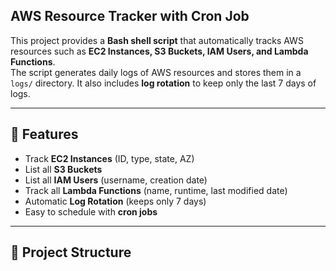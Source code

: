 ## AWS Resource Tracker with Cron Job

This project provides a **Bash shell script** that automatically tracks AWS resources such as **EC2 Instances, S3 Buckets, IAM Users, and Lambda Functions**.  
The script generates daily logs of AWS resources and stores them in a `logs/` directory. It also includes **log rotation** to keep only the last 7 days of logs.

---

## 🚀 Features
- Track **EC2 Instances** (ID, type, state, AZ)
- List all **S3 Buckets**
- List all **IAM Users** (username, creation date)
- Track all **Lambda Functions** (name, runtime, last modified date)
- Automatic **Log Rotation** (keeps only 7 days)
- Easy to schedule with **cron jobs**

---

## 📂 Project Structure
